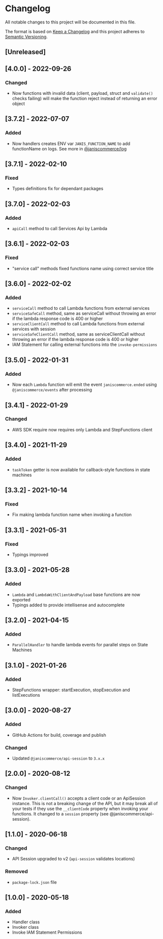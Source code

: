 # Changelog

All notable changes to this project will be documented in this file.

The format is based on [Keep a Changelog](http://keepachangelog.com/en/1.0.0/)
and this project adheres to [Semantic Versioning](http://semver.org/spec/v2.0.0.html).

## [Unreleased]

## [4.0.0] - 2022-09-26
### Changed
- Now functions with invalid data (client, payload, struct and `validate()` checks failing) will make the function reject instead of returning an error object

## [3.7.2] - 2022-07-07
### Added
- Now handlers creates ENV var `JANIS_FUNCTION_NAME` to add functionName on logs. See more in [@janiscommerce/log](https://www.npmjs.com/package/@janiscommerce/log)

## [3.7.1] - 2022-02-10
### Fixed
- Types definitions fix for dependant packages

## [3.7.0] - 2022-02-03
### Added
- `apiCall` method to call Services Api by Lambda

## [3.6.1] - 2022-02-03
### Fixed
- "service call" methods fixed functions name using correct service title

## [3.6.0] - 2022-02-02
### Added
- `serviceCall` method to call Lambda functions from external services
- `serviceSafeCall` method, same as serviceCall without throwing an error if the lambda response code is 400 or higher
- `serviceClientCall` method to call Lambda functions from external services with session
- `serviceSafeClientCall` method, same as serviceClientCall without throwing an error if the lambda response code is 400 or higher
- IAM Statement for calling external functions into the `invoke-permissions`

## [3.5.0] - 2022-01-31
### Added
- Now each `Lambda` function will emit the event `janiscommerce.ended` using `@janiscommerce/events` after processing

## [3.4.1] - 2022-01-29
### Changed
- AWS SDK require now requires only Lambda and StepFunctions client

## [3.4.0] - 2021-11-29
### Added
- `taskToken` getter is now available for callback-style functions in state machines

## [3.3.2] - 2021-10-14
### Fixed
- Fix making lambda function name when invoking a function

## [3.3.1] - 2021-05-31
### Fixed
- Typings improved

## [3.3.0] - 2021-05-28
### Added
- `Lambda` and `LambdaWithClientAndPayload` base functions are now exported
- Typings added to provide intellisense and autocomplete

## [3.2.0] - 2021-04-15
### Added
- `ParallelHandler` to handle lambda events for parallel steps on State Machines

## [3.1.0] - 2021-01-26
### Added
- StepFunctions wrapper: startExecution, stopExecution and listExecutions

## [3.0.0] - 2020-08-27
### Added
- GitHub Actions for build, coverage and publish

### Changed
- Updated `@janiscommerce/api-session` to `3.x.x`

## [2.0.0] - 2020-08-12
### Changed
- Now `Invoker.clientCall()` accepts a client code or an ApiSession instance. This is not a breaking change of the API, but it may break all of your tests if they use the `__clientCode` property when invoking your functions. It changed to a `session` property (see @janiscommerce/api-session).

## [1.1.0] - 2020-06-18
### Changed
- API Session upgraded to v2 (`api-session` validates locations)

### Removed
- `package-lock.json` file

## [1.0.0] - 2020-05-18
### Added
- Handler class
- Invoker class
- Invoke IAM Statement Permissions

